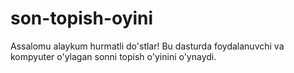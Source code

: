 # son-topish-oyini
Assalomu alaykum hurmatli do'stlar! Bu dasturda foydalanuvchi va kompyuter o'ylagan sonni topish o'yinini o'ynaydi.
